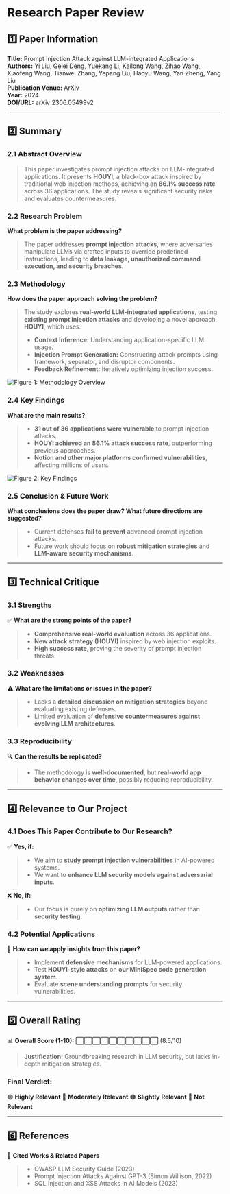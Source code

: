 # Research Paper Review

## 1️⃣ Paper Information
**Title:** Prompt Injection Attack against LLM-integrated Applications  
**Authors:** Yi Liu, Gelei Deng, Yuekang Li, Kailong Wang, Zihao Wang, Xiaofeng Wang, Tianwei Zhang, Yepang Liu, Haoyu Wang, Yan Zheng, Yang Liu  
**Publication Venue:** ArXiv  
**Year:** 2024  
**DOI/URL:** arXiv:2306.05499v2  

---
## 2️⃣ Summary
### **2.1 Abstract Overview**
> This paper investigates prompt injection attacks on LLM-integrated applications. It presents **HOUYI**, a black-box attack inspired by traditional web injection methods, achieving an **86.1% success rate** across 36 applications. The study reveals significant security risks and evaluates countermeasures.

### **2.2 Research Problem**
**What problem is the paper addressing?**  
> The paper addresses **prompt injection attacks**, where adversaries manipulate LLMs via crafted inputs to override predefined instructions, leading to **data leakage, unauthorized command execution, and security breaches**.

### **2.3 Methodology**
**How does the paper approach solving the problem?**  
> The study explores **real-world LLM-integrated applications**, testing **existing prompt injection attacks** and developing a novel approach, **HOUYI**, which uses:
> - **Context Inference:** Understanding application-specific LLM usage.
> - **Injection Prompt Generation:** Constructing attack prompts using framework, separator, and disruptor components.
> - **Feedback Refinement:** Iteratively optimizing injection success.

![Figure 1: Methodology Overview](./figures/methodology.png)

### **2.4 Key Findings**
**What are the main results?**  
> - **31 out of 36 applications were vulnerable** to prompt injection attacks.
> - **HOUYI achieved an 86.1% attack success rate**, outperforming previous approaches.
> - **Notion and other major platforms confirmed vulnerabilities**, affecting millions of users.

![Figure 2: Key Findings](./figures/results.png)

### **2.5 Conclusion & Future Work**
**What conclusions does the paper draw? What future directions are suggested?**  
> - Current defenses **fail to prevent** advanced prompt injection attacks.
> - Future work should focus on **robust mitigation strategies** and **LLM-aware security mechanisms**.

---
## 3️⃣ Technical Critique
### **3.1 Strengths**
✅ **What are the strong points of the paper?**  
> - **Comprehensive real-world evaluation** across 36 applications.
> - **New attack strategy (HOUYI)** inspired by web injection exploits.
> - **High success rate**, proving the severity of prompt injection threats.

### **3.2 Weaknesses**
⚠️ **What are the limitations or issues in the paper?**  
> - Lacks a **detailed discussion on mitigation strategies** beyond evaluating existing defenses.
> - Limited evaluation of **defensive countermeasures against evolving LLM architectures**.

### **3.3 Reproducibility**
🔍 **Can the results be replicated?**  
> - The methodology is **well-documented**, but **real-world app behavior changes over time**, possibly reducing reproducibility.

---
## 4️⃣ Relevance to Our Project
### **4.1 Does This Paper Contribute to Our Research?**
✅ **Yes, if:**  
> - We aim to **study prompt injection vulnerabilities** in AI-powered systems.
> - We want to **enhance LLM security models against adversarial inputs**.

❌ **No, if:**  
> - Our focus is purely on **optimizing LLM outputs** rather than **security testing**.

### **4.2 Potential Applications**
📌 **How can we apply insights from this paper?**  
> - Implement **defensive mechanisms** for LLM-powered applications.
> - Test **HOUYI-style attacks** on **our MiniSpec code generation system**.
> - Evaluate **scene understanding prompts** for security vulnerabilities.

---
## 5️⃣ Overall Rating
📊 **Overall Score (1-10):** ⬜⬜⬜⬜⬜⬜⬜⬜⬜⬜ (8.5/10)  
> **Justification:** Groundbreaking research in LLM security, but lacks in-depth mitigation strategies.

### **Final Verdict:**
🟢 **Highly Relevant** 🔵 **Moderately Relevant** 🟠 **Slightly Relevant** 🔴 **Not Relevant**

---
## 6️⃣ References
📖 **Cited Works & Related Papers**  
> - OWASP LLM Security Guide (2023)  
> - Prompt Injection Attacks Against GPT-3 (Simon Willison, 2022)  
> - SQL Injection and XSS Attacks in AI Models (2023)
